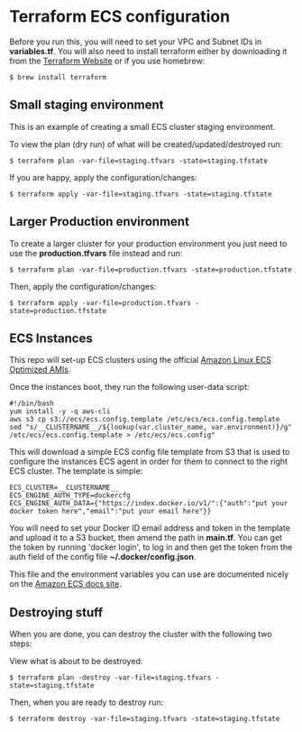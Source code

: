 Terraform ECS configuration
===========================

Before you run this, you will need to set your VPC and Subnet IDs in **variables.tf**. You will also need to install terraform either by downloading it from the [Terraform Website](https://www.terraform.io/downloads.html) or if you use homebrew:

    $ brew install terraform

## Small staging environment

This is an example of creating a small ECS cluster staging environment.

To view the plan (dry run) of what will be created/updated/destroyed run:

    $ terraform plan -var-file=staging.tfvars -state=staging.tfstate

If you are happy, apply the configuration/changes:

    $ terraform apply -var-file=staging.tfvars -state=staging.tfstate

## Larger Production environment

To create a larger cluster for your production environment you just need to use the **production.tfvars** file instead and run:

    $ terraform plan -var-file=production.tfvars -state=production.tfstate

Then, apply the configuration/changes:

    $ terraform apply -var-file=production.tfvars -state=production.tfstate

## ECS Instances

This repo will set-up ECS clusters using the official [Amazon Linux ECS Optimized AMIs](http://docs.aws.amazon.com/AmazonECS/latest/developerguide/launch_container_instance.html).

Once the instances boot, they run the following user-data script:

    #!/bin/bash
    yum install -y -q aws-cli
    aws s3 cp s3://ecs/ecs.config.template /etc/ecs/ecs.config.template
    sed "s/__CLUSTERNAME__/${lookup(var.cluster_name, var.environment)}/g" /etc/ecs/ecs.config.template > /etc/ecs/ecs.config"

This will download a simple ECS config file template from S3 that is used to configure the instances ECS agent in order for them to connect to the right ECS cluster. The template is simple:

    ECS_CLUSTER=__CLUSTERNAME__
    ECS_ENGINE_AUTH_TYPE=dockercfg
    ECS_ENGINE_AUTH_DATA={"https://index.docker.io/v1/":{"auth":"put your docker token here","email":"put your email here"}}

You will need to set your Docker ID email address and token in the template and upload it to a S3 bucket, then amend the path in **main.tf**. You can get the token by running 'docker login', to log in and then get the token from the auth field of the config file **~/.docker/config.json**.

This file and the environment variables you can use are documented nicely on the [Amazon ECS docs site](http://docs.aws.amazon.com/AmazonECS/latest/developerguide/private-auth.html).

## Destroying stuff

When you are done, you can destroy the cluster with the following two steps:

View what is about to be destroyed:

    $ terraform plan -destroy -var-file=staging.tfvars -state=staging.tfstate

Then, when you are ready to destroy run:

    $ terraform destroy -var-file=staging.tfvars -state=staging.tfstate

